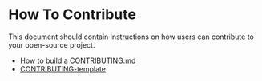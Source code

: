 # How To Contribute

This document should contain instructions on how users can contribute to your open-source project.

- [How to build a CONTRIBUTING.md](http://mozillascience.github.io/working-open-workshop/contributing/)
- [CONTRIBUTING-template](https://github.com/nayafia/contributing-template/blob/master/CONTRIBUTING-template.md)
